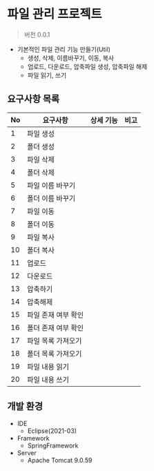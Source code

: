 # 파일 관리 프로젝트

> 버전 0.0.1
- 기본적인 파일 관리 기능 만들기(Util)
    - 생성, 삭제, 이름바꾸기, 이동, 복사
    - 업로드, 다운로드, 압축파일 생성, 압축파일 해제
    - 파일 읽기, 쓰기

## 요구사항 목록
|No|요구사항|상세 기능|비고|
|---|---|---|---|
|1|파일 생성|||
|2|폴더 생성|||
|3|파일 삭제|||
|4|폴더 삭제|||
|5|파일 이름 바꾸기|||
|6|폴더 이름 바꾸기|||
|7|파일 이동|||
|8|폴더 이동|||
|9|파일 복사|||
|10|폴더 복사|||
|11|업로드|||
|12|다운로드|||
|13|압축하기|||
|14|압축해제|||
|15|파일 존재 여부 확인|||
|16|폴더 존재 여부 확인|||
|17|파일 목록 가져오기|||
|18|폴더 목록 가져오기|||
|19|파일 내용 읽기|||
|20|파일 내용 쓰기|||

## 개발 환경
- IDE
    - Eclipse(2021-03)
- Framework
    - SpringFramework
- Server
    - Apache Tomcat 9.0.59